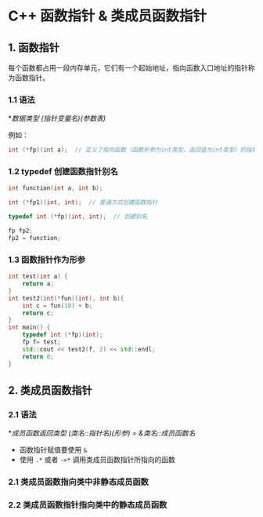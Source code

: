 # C++ 函数指针 & 类成员函数指针

## 1. 函数指针

每个函数都占用一段内存单元，它们有一个起始地址，指向函数入口地址的指针称为函数指针。

### 1.1 语法

**数据类型 (*指针变量名)(参数表)**

例如：

```c++
int (*fp)(int a);  // 定义了指向函数（函数形参为int类型，返回值为int类型）的指针 fp
```

### 1.2 typedef 创建函数指针别名

```c++
int function(int a, int b);

int (*fp1)(int, int);  // 普通方式创建函数指针

typedef int (*fp)(int, int);  // 创建别名

fp fp2;
fp2 = function;
```

### 1.3 函数指针作为形参

```c++
int test(int a) {
    return a;
}
int test2(int(*fun)(int), int b){
    int c = fun(10) + b;
    return c;
}
int main() {
    typedef int (*fp)(int);
    fp f= test;
    std::cout << test2(f, 2) << std::endl;
    return 0;
}
```

## 2. 类成员函数指针

### 2.1 语法

**成员函数返回类型 (类名::*指针名)(形参) = &类名::成员函数名**

- 函数指针赋值要使用 `&`
- 使用 `.*` 或者 `->*` 调用类成员函数指针所指向的函数

### 2.1 类成员函数指向类中非静态成员函数



### 2.2 类成员函数指针指向类中的静态成员函数


